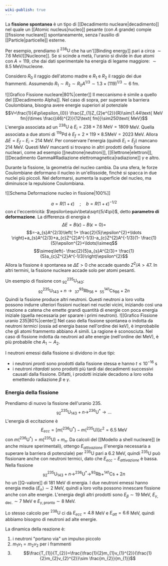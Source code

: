 ```yaml
---
wiki-publish: true
---
```

La **fissione spontanea** è un tipo di [[Decadimento nucleare|decadimento]] nel quale un [[Atomic nucleus|nucleo]] pesante (con $A$ grande) compie [[fissione nucleare]] spontaneamente, senza l'ausilio di [[Particle|particelle]] esterne.

Per esempio, prendiamo il $^{238}\text{U}$ che ha un'[[Binding energy]] pari a circa $\sim7.6$ MeV/[[Nucleone]]. Se si scinde a metà, l'uranio si divide in due atomi con $A=119$, che dai dati sperimentale ha energia di legame maggiore: $\sim8.5$ MeV/nucleone.

Considero $R_{0}$ il raggio dell'atomo madre e $R_{1}$ e $R_{2}$ il raggio dei due frammenti. Assumendo $R_{1}\sim R_{2}\sim R_{0}A^{1/3}\sim1.3\times(119)^{1/3}\sim6$ fm.

![[Grafico Fissione nucleare|80%|center]]
Il meccanismo è simile a quello del [[Decadimento Alpha]]. Nel caso di sopra, per superare la barriera Coulombiana, bisogna avere energie superiori al potenziale
$$V=\frac{1}{4\pi\epsilon_{0}} \frac{Z_{1}Z_{2}e^{2}}{R}\sim(1.44\text{ MeV fm})\times \frac{(46)^{2}}{12\text{ fm}}\sim250\text{ MeV}$$
L'energia associata ad un $^{238}\text{U}$ è $E_{i}=238\times7.6\text{ MeV}=1809$ MeV. Quella associata a due atomi di $^{119}\text{Pd}$ è $E_{f}=2\times119\times8.5\text{MeV}=2023$ MeV. Allora $\Delta E=E_{f}-E_{i}=214$ MeV. Per conservare l'energia (quindi $E_{i}=E_{f}$) mancano 214 MeV. Questi MeV mancanti si trovano in altri prodotti della fissione nucleari, come ad esempio [[neutrone|neutroni]], [[Elettrone|elettroni]], [[Decadimento Gamma#Radiazione elettromagnetica|radiazione]] $\gamma$ e altro.

Durante la fissione, la geometria del nucleo cambia. Da una sfera, le forze Coulombiane deformano il nucleo in un'ellissoide, finché si spacca in due nuclei più piccoli. Nel deformarsi, aumenta la superficie del nucleo, ma diminuisce la repulsione Coulombiana.

![[Schema Deformazione nucleo in fissione|100%]]

$$a=R(1+\epsilon)\quad;\quad b=R(1+\epsilon)^{-1/2}$$
con $\epsilon$ l'eccentricità: $\epsilon\equiv\beta\sqrt{5/4\pi}$, detto **parametro di deformazione**. La differenza di energia è
$$\Delta E=B(\epsilon)-B(\epsilon=0)=$$
$$=-a_{s}A^{2/3}\left( 1+ \frac{2}{5}\epsilon^{2}+\ldots \right)+a_{s}A^{2/3}+a_{c}Z^{2}A^{-1/3}-a_{c}Z^{2}A^{-1/3}(1- \frac{1}{5}\epsilon^{2}+\ldots)\simeq$$
$$\simeq\left(- \frac{2}{5}a_{s}A^{2/3}+ \frac{1}{5}a_{c}Z^{2}A^{-1/3}\right)\epsilon^{2}$$
Allora la fissione è spontanea se $\Delta E>0$ che accade quando $Z^{2}/A>47$. In altri termini, la fissione nucleare accade solo per atomi pesanti.

Un esempio di fissione con $^{235}_{92}\text{U}_{143}$:
$$^{235}_{92}\text{U}_{143} + n \rightarrow\ _{37}^{93}\text{Rb}_{56}+\ _{55}^{141}\text{Cs}_{86}+2n$$
Quindi la fissione produce altri neutroni. Questi neutroni a loro volta possono indurre ulteriori fissioni nucleari nei nuclei vicini, iniziando così una reazione a catena che emette grandi quantità di energie con poca energia iniziale (quella necessaria per sparare i primi neutroni).
![[Grafico Fissione uranio 235|80%|center]]
Nel caso della fissione spontanea o indotta da neutroni *termici* (ossia ad energia basse nell'ordine dei keV), è improbabile che gli atomi frammento abbiano $A$ simili. La ragione è sconosciuta. Nel caso di fissione indotta da neutroni ad alte energie (nell'ordine dei MeV), è più probabile che $A_{1}\sim A_{2}$.

I neutroni emessi dalla fissione si dividono in due tipi:
- i neutroni *pronti* sono prodotti dalla fissione stessa e hanno $t\leq10^{-16}$ s
- i neutroni *ritardati* sono prodotti più tardi dai decadimenti successivi causati dalla fissione. Difatti, i prodotti iniziale decadono a loro volta emettendo radiazione $\beta$ e $\gamma$.
### Energia della fissione
Prendiamo di nuovo la fissione dell'uranio 235.
$$^{235}_{92}\text{U}_{143} + n \rightarrow ^{236}\text{U}^{*} \rightarrow\ldots$$
L'energia di eccitazione è
$$E_{ecc}=[m(^{236}\text{U}^{*})-m(^{235}\text{U})]c^{2}=6.5\text{ MeV}$$
con $m(^{236}\text{U}^{*})=m(^{235}\text{U})+m_{n}$. Da calcoli del [[Modello a shell nucleare]] (e anche misure sperimentali), ottengo $E_{attivazione}$ (l'energia necessaria a superare la barriera di potenziale) per $^{235}\text{U}$ pari a 6.2 MeV, quindi $^{235}\text{U}$ può fissionare anche con neutroni termici, dato che $E_{ecc}-E_{attivazione}$ è bassa. Nella fissione
$$^{235}_{92}\text{U}_{143} + n \rightarrow ^{236}\text{U}^{*} \rightarrow ^{93}\text{Rb}+^{141}\text{Cs}+2n$$
ho un [[Q-valore]] di 181 MeV di energia. I due neutroni emessi hanno energia media $\left\langle E_{n} \right\rangle\sim2$ MeV, quindi a loro volta possono innescare fissione anche con alte energie. L'energia degli altri prodotti sono $E_{\beta}\sim19$ MeV, $E_{\gamma,\text{dec.}}\sim7$ MeV e $E_{\gamma,\text{pronto}}\sim8$ MeV.

Lo stesso calcolo per $^{238}\text{U}$ ci dà $E_{ecc}=4.8$ MeV e $E_{att}=6.6$ MeV, quindi abbiamo bisogno di neutroni ad alte energie.

La dinamica della reazione è:
1. i neutroni "portano via" un impulso piccolo
2. $m_{1}v_{1}=m_{2}v_{2}$ per i frammenti
3. $$\frac{T_{1}}{T_{2}}=\frac{\frac{1}{2}m_{1}v_{1}^{2}}{\frac{1}{2}m_{2}v_{2}^{2}}\sim \frac{m_{2}}{m_{1}}$$
